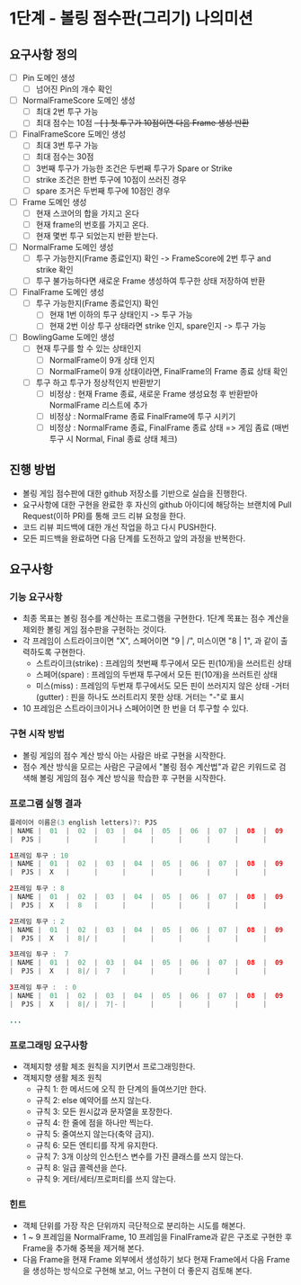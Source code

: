 # 1단계 - 볼링 점수판(그리기)  나의미션

## 요구사항 정의
- [ ] Pin 도메인 생성
    - [ ] 넘어진 Pin의 개수 확인
- [ ] NormalFrameScore 도메인 생성
    - [ ] 최대 2번 투구 가능
    - [ ] 최대 점수는 10점
    ~~- [ ] 첫 투구가 10점이면 다음 Frame 생성 반환~~
- [ ] FinalFrameScore 도메인 생성
    - [ ] 최대 3번 투구 가능
    - [ ] 최대 점수는 30점
    - [ ] 3번째 투구가 가능한 조건은 두번째 투구가 Spare or Strike
    - [ ] strike 조건은 한번 투구에 10점이 쓰러진 경우
    - [ ] spare 조거은 두번째 투구에 10점인 경우
- [ ] Frame 도메인 생성
    - [ ] 현재 스코어의 합을 가지고 온다
    - [ ] 현재 frame의 번호를 가지고 온다.
    - [ ] 현재 몇번 투구 되었는지 반환 받는다.
- [ ] NormalFrame 도메인 생성
    - [ ] 투구 가능한지(Frame 종료인지) 확인 -> FrameScore에 2번 투구 and strike 확인
    - [ ] 투구 불가능하다면 새로운 Frame 생성하여 투구한 상태 저장하여 반환
- [ ] FinalFrame 도메인 생성
    - [ ] 투구 가능한지(Frame 종료인지) 확인
        - [ ] 현재 1번 이하의 투구 상태인지 -> 투구 가능
        - [ ] 현재 2번 이상 투구 상태라면 strike 인지, spare인지 -> 투구 가능
- [ ] BowlingGame 도메인 생성
    - [ ] 현재 투구를 할 수 있는 상태인지
        - [ ] NormalFrame이 9개 상태 인지
        - [ ] NormalFrame이 9개 상태이라면, FinalFrame의 Frame 종료 상태 확인
    - [ ] 투구 하고 투구가 정상적인지 반환받기
        - [ ] 비정상 : 현재 Frame 종료, 새로운 Frame 생성요청 후 반환받아 NormalFrame 리스트에 추가
        - [ ] 비정상 : NormalFrame 종료 FinalFrame에 투구 시키기
        - [ ] 비정상 : NormalFrame 종료, FinalFrame 종료 상태 => 게임 좀료 (매번 투구 시 Normal, Final 종료 상태 체크)

## 진행 방법

- 볼링 게임 점수판에 대한 github 저장소를 기반으로 실습을 진행한다.
- 요구사항에 대한 구현을 완료한 후 자신의 github 아이디에 해당하는 브랜치에 Pull Request(이하 PR)를 통해 코드 리뷰 요청을 한다.
- 코드 리뷰 피드백에 대한 개선 작업을 하고 다시 PUSH한다.
- 모든 피드백을 완료하면 다음 단계를 도전하고 앞의 과정을 반복한다.


## 요구사항

### 기능 요구사항
- 최종 목표는 볼링 점수를 계산하는 프로그램을 구현한다. 1단계 목표는 점수 계산을 제외한 볼링 게임 점수판을 구현하는 것이다.
- 각 프레임이 스트라이크이면 "X", 스페어이면 "9 | /", 미스이면 "8 | 1", 과 같이 출력하도록 구현한다.
    - 스트라이크(strike) : 프레임의 첫번째 투구에서 모든 핀(10개)을 쓰러트린 상태
    - 스페어(spare) : 프레임의 두번재 투구에서 모든 핀(10개)을 쓰러트린 상태
    - 미스(miss) : 프레임의 두번재 투구에서도 모든 핀이 쓰러지지 않은 상태
     -거터(gutter) : 핀을 하나도 쓰러트리지 못한 상태. 거터는 "-"로 표시
- 10 프레임은 스트라이크이거나 스페어이면 한 번을 더 투구할 수 있다.

### 구현 시작 방법
- 볼링 게임의 점수 계산 방식 아는 사람은 바로 구현을 시작한다.
- 점수 계산 방식을 모르는 사람은 구글에서 "볼링 점수 계산법"과 같은 키워드로 검색해 볼링 게임의 점수 계산 방식을 학습한 후 구현을 시작한다.

### 프로그램 실행 결과
```java
플레이어 이름은(3 english letters)?: PJS
| NAME |  01  |  02  |  03  |  04  |  05  |  06  |  07  |  08  |  09  |  10  |
|  PJS |      |      |      |      |      |      |      |      |      |      |

1프레임 투구 : 10
| NAME |  01  |  02  |  03  |  04  |  05  |  06  |  07  |  08  |  09  |  10  |
|  PJS |  X   |      |      |      |      |      |      |      |      |      |

2프레임 투구 : 8
| NAME |  01  |  02  |  03  |  04  |  05  |  06  |  07  |  08  |  09  |  10  |
|  PJS |  X   |  8   |      |      |      |      |      |      |      |      |

2프레임 투구 : 2
| NAME |  01  |  02  |  03  |  04  |  05  |  06  |  07  |  08  |  09  |  10  |
|  PJS |  X   |  8|/ |      |      |      |      |      |      |      |      |

3프레임 투구 :  7
| NAME |  01  |  02  |  03  |  04  |  05  |  06  |  07  |  08  |  09  |  10  |
|  PJS |  X   |  8|/ |  7   |      |      |      |      |      |      |      |

3프레임 투구 :  : 0
| NAME |  01  |  02  |  03  |  04  |  05  |  06  |  07  |  08  |  09  |  10  |
|  PJS |  X   |  8|/ |  7|- |      |      |      |      |      |      |      |

...
```

### 프로그래밍 요구사항

- 객체지향 생활 체조 원칙을 지키면서 프로그래밍한다.
- 객체지향 생활 체조 원칙
    - 규칙 1: 한 메서드에 오직 한 단계의 들여쓰기만 한다.
    - 규칙 2: else 예약어를 쓰지 않는다.
    - 규칙 3: 모든 원시값과 문자열을 포장한다.
    - 규칙 4: 한 줄에 점을 하나만 찍는다.
    - 규칙 5: 줄여쓰지 않는다(축약 금지).
    - 규칙 6: 모든 엔티티를 작게 유지한다.
    - 규칙 7: 3개 이상의 인스턴스 변수를 가진 클래스를 쓰지 않는다.
    - 규칙 8: 일급 콜렉션을 쓴다.
    - 규칙 9: 게터/세터/프로퍼티를 쓰지 않는다.

### 힌트

- 객체 단위를 가장 작은 단위까지 극단적으로 분리하는 시도를 해본다.
- 1 ~ 9 프레임을 NormalFrame, 10 프레임을 FinalFrame과 같은 구조로 구현한 후 Frame을 추가해 중복을 제거해 본다.
- 다음 Frame을 현재 Frame 외부에서 생성하기 보다 현재 Frame에서 다음 Frame을 생성하는 방식으로 구현해 보고, 어느 구현이 더 좋은지 검토해 본다.